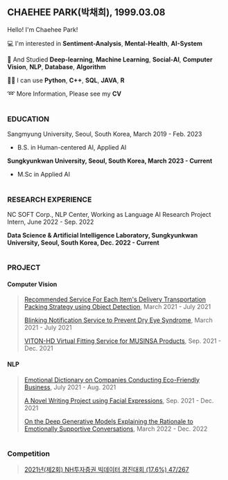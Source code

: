 ## CHAEHEE PARK(박채희), 1999.03.08

Hello! I'm Chaehee Park! 


💻 I'm interested in **Sentiment-Analysis**, **Mental-Health**, **AI-System**

📝 And Studied **Deep-learning**, **Machine Learning**, **Social-AI**, **Computer Vision**, **NLP**, **Database**, **Algorithm** 

👩‍💻 I can use **Python**, **C++**, **SQL**, **JAVA**, **R**

➿ More Information, Please see my **CV**  
#

### EDUCATION
Sangmyung University, Seoul, South Korea, March 2019 - Feb. 2023
- B.S. in Human-centered AI, Applied AI

**Sungkyunkwan University, Seoul, South Korea,  March 2023 - Current**
- M.Sc in Applied AI  
#



### RESEARCH EXPERIENCE
NC SOFT Corp., NLP Center,
Working as Language AI Research Project Intern,     June 2022 - Sep. 2022 

**Data Science & Artificial Intelligence Laboratory, Sungkyunkwan University, Seoul, South Korea,  Dec. 2022 - Current**  
#

### PROJECT
#### Computer Vision
>[Recommended Service For Each Item's Delivery Transportation Packing Strategy using Object Detection](http://github.com/ChaeheePark/SMUS), March 2021 - July 2021
>
>[Blinking Notification Service to Prevent Dry Eye Syndrome](https://github.com/smu-deep-learning-project/in_out), March 2021 - July 2021
>
>[VITON-HD Virtual Fitting Service for MUSINSA Products](https://github.com/ChaeheePark/modelgirls), Sep. 2021 - Dec. 2021
>

#### NLP
>[Emotional Dictionary on Companies Conducting Eco-Friendly Business](https://github.com/Data-campus-SloganAnalysis/Main), July 2021 - Aug. 2021
>
>[A Novel Writing Project using Facial Expressions](https://github.com/ChaeheePark/novelgirls), Sep. 2021 - Dec. 2021
>
>[On the Deep Generative Models Explaining the Rationale to Emotionally Supportive Conversations](https://github.com/ChaeheePark/XAI-Emotionally-Supportive-Conversations), March 2022 - Dec. 2022
>

#
### Competition
>[2021년(제2회) NH투자증권 빅데이터 경진대회 (17.6%) 47/267](https://github.com/ChaeheePark/NH_Bigdata_Contest)
>
